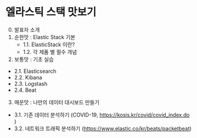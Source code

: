 # 엘라스틱 스택 맛보기

0. 발표자 소개
1. 순한맛 : Elastic Stack 기본
    - 1.1. ElasticStack 이란?
    - 1.2. 각 제품 별 필수 개념
2. 보통맛 : 기초 실습
  - 2.1. Elasticsearch
  - 2.2. Kibana
  - 2.3. Logstash
  - 2.4. Beat
3. 매운맛 : 나만의 데이터 대시보드 만들기
  - 3.1. 기존 데이터 분석하기 (COVID-19, https://kosis.kr/covid/covid_index.do )
  - 3.2. 네트워크 트래픽 분석하기 (https://www.elastic.co/kr/beats/packetbeat)
